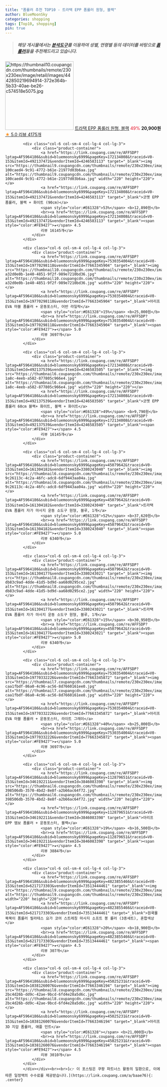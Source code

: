 ```yaml
---
title: "폼롤러 추천 TOP10 - 트라택 EPP 폼롤러 원형, 블랙"
author: BlueMoonSky
categories: shopping
tags: [Top10, shopping]
pin: true
---
```


> ##### 해당 게시물에서는 [**분석도구**](https://itemscout.io/)를 이용하여 **성별**, **연령별** 등의 데이터를 바탕으로 [**폼롤러**](https://link.coupang.com/a/baae76)들을 추천해드리고 있습니다.
<div class="container"><div class="row">
            <div class="col-6 col-sm-4 col-lg-4 col-lg-3">
                <div class="product-container">
                    <a href="https://link.coupang.com/re/AFFSDP?lptag=AF5964186&subid=bluemoonsky6999&pageKey=45079633&traceid=V0-153&itemId=17426798113&vendorItemId=3380243063" target="_blank"><img src="https://thumbnail10.coupangcdn.com/thumbnails/remote/230x230ex/image/retail/images/4442850219694914-372e364b-5b33-40ae-be26-c574518e5075.jpg" alt="https://thumbnail10.coupangcdn.com/thumbnails/remote/230x230ex/image/retail/images/4442850219694914-372e364b-5b33-40ae-be26-c574518e5075.jpg" width="220" height="220"></a>
                    <a href="https://link.coupang.com/re/AFFSDP?lptag=AF5964186&subid=bluemoonsky6999&pageKey=45079633&traceid=V0-153&itemId=17426798113&vendorItemId=3380243063" target="_blank">트라택 EPP 폼롤러 원형, 블랙</a>
                    <span style="color:#E61328">49%</span> <b>20,900원</b>
                    <br><a href="https://link.coupang.com/re/AFFSDP?lptag=AF5964186&subid=bluemoonsky6999&pageKey=45079633&traceid=V0-153&itemId=17426798113&vendorItemId=3380243063" target="_blank"><span style="color:#FE9427">★</span> 5.0
                    리뷰 4175개</a>
                </div>
            </div>
            
            <div class="col-6 col-sm-4 col-lg-4 col-lg-3">
                <div class="product-container">
                    <a href="https://link.coupang.com/re/AFFSDP?lptag=AF5964186&subid=bluemoonsky6999&pageKey=172134008&traceid=V0-153&itemId=492137472&vendorItemId=4246583113" target="_blank"><img src="https://thumbnail9.coupangcdn.com/thumbnails/remote/230x230ex/image/retail/images/15338865964343-100caed4-9c91-4772-b61e-21977d03b6aa.jpg" alt="https://thumbnail9.coupangcdn.com/thumbnails/remote/230x230ex/image/retail/images/15338865964343-100caed4-9c91-4772-b61e-21977d03b6aa.jpg" width="220" height="220"></a>
                    <a href="https://link.coupang.com/re/AFFSDP?lptag=AF5964186&subid=bluemoonsky6999&pageKey=172134008&traceid=V0-153&itemId=492137472&vendorItemId=4246583113" target="_blank">코멧 EPP 폼롤러, 블랙 + 화이트 (90cm)</a>
                    <span style="color:#E61328">53%</span> <b>12,890원</b>
                    <br><a href="https://link.coupang.com/re/AFFSDP?lptag=AF5964186&subid=bluemoonsky6999&pageKey=172134008&traceid=V0-153&itemId=492137472&vendorItemId=4246583113" target="_blank"><span style="color:#FE9427">★</span> 4.5
                    리뷰 16145개</a>
                </div>
            </div>
            
            <div class="col-6 col-sm-4 col-lg-4 col-lg-3">
                <div class="product-container">
                    <a href="https://link.coupang.com/re/AFFSDP?lptag=AF5964186&subid=bluemoonsky6999&pageKey=7530354004&traceid=V0-153&itemId=19770298118&vendorItemId=77663345904" target="_blank"><img src="https://thumbnail10.coupangcdn.com/thumbnails/remote/230x230ex/image/retail/images/5181703489872137-a32d0e0b-1e40-4851-9f2f-989e7210bd36.jpg" alt="https://thumbnail10.coupangcdn.com/thumbnails/remote/230x230ex/image/retail/images/5181703489872137-a32d0e0b-1e40-4851-9f2f-989e7210bd36.jpg" width="220" height="220"></a>
                    <a href="https://link.coupang.com/re/AFFSDP?lptag=AF5964186&subid=bluemoonsky6999&pageKey=7530354004&traceid=V0-153&itemId=19770298118&vendorItemId=77663345904" target="_blank">아리프 EVA 마블 폼롤러 + 운동포스터, 어반 라일락</a>
                    <span style="color:#E61328">15%</span> <b>25,000원</b>
                    <br><a href="https://link.coupang.com/re/AFFSDP?lptag=AF5964186&subid=bluemoonsky6999&pageKey=7530354004&traceid=V0-153&itemId=19770298118&vendorItemId=77663345904" target="_blank"><span style="color:#FE9427">★</span> 5.0
                    리뷰 3697개</a>
                </div>
            </div>
            
            <div class="col-6 col-sm-4 col-lg-4 col-lg-3">
                <div class="product-container">
                    <a href="https://link.coupang.com/re/AFFSDP?lptag=AF5964186&subid=bluemoonsky6999&pageKey=172134008&traceid=V0-153&itemId=492137539&vendorItemId=4246583505" target="_blank"><img src="https://thumbnail6.coupangcdn.com/thumbnails/remote/230x230ex/image/product/image/vendoritem/2019/10/30/4246583505/4afdafb6-1a8c-4eeb-a582-877805c966e4.jpg" alt="https://thumbnail6.coupangcdn.com/thumbnails/remote/230x230ex/image/product/image/vendoritem/2019/10/30/4246583505/4afdafb6-1a8c-4eeb-a582-877805c966e4.jpg" width="220" height="220"></a>
                    <a href="https://link.coupang.com/re/AFFSDP?lptag=AF5964186&subid=bluemoonsky6999&pageKey=172134008&traceid=V0-153&itemId=492137539&vendorItemId=4246583505" target="_blank">코멧 EPP 폼롤러 60cm 블랙+ 화이트, 블랙 + 화이트</a>
                    <span style="color:#E61328">49%</span> <b>9,790원</b>
                    <br><a href="https://link.coupang.com/re/AFFSDP?lptag=AF5964186&subid=bluemoonsky6999&pageKey=172134008&traceid=V0-153&itemId=492137539&vendorItemId=4246583505" target="_blank"><span style="color:#FE9427">★</span> 4.5
                    리뷰 16145개</a>
                </div>
            </div>
            
            <div class="col-6 col-sm-4 col-lg-4 col-lg-3">
                <div class="product-container">
                    <a href="https://link.coupang.com/re/AFFSDP?lptag=AF5964186&subid=bluemoonsky6999&pageKey=45079642&traceid=V0-153&itemId=161304182&vendorItemId=3380243040" target="_blank"><img src="https://thumbnail6.coupangcdn.com/thumbnails/remote/230x230ex/image/retail/images/5606319880221-9c26113c-4c2a-46fc-adc8-6df9443aa04a.jpg" alt="https://thumbnail6.coupangcdn.com/thumbnails/remote/230x230ex/image/retail/images/5606319880221-9c26113c-4c2a-46fc-adc8-6df9443aa04a.jpg" width="220" height="220"></a>
                    <a href="https://link.coupang.com/re/AFFSDP?lptag=AF5964186&subid=bluemoonsky6999&pageKey=45079642&traceid=V0-153&itemId=161304182&vendorItemId=3380243040" target="_blank">트라택 EVA 폼롤러 자가 마사지 운동 소도구 원형, 블루, 1개</a>
                    <span style="color:#E61328">52%</span> <b>37,620원</b>
                    <br><a href="https://link.coupang.com/re/AFFSDP?lptag=AF5964186&subid=bluemoonsky6999&pageKey=45079642&traceid=V0-153&itemId=161304182&vendorItemId=3380243040" target="_blank"><span style="color:#FE9427">★</span> 5.0
                    리뷰 6340개</a>
                </div>
            </div>
            
            <div class="col-6 col-sm-4 col-lg-4 col-lg-3">
                <div class="product-container">
                    <a href="https://link.coupang.com/re/AFFSDP?lptag=AF5964186&subid=bluemoonsky6999&pageKey=45079642&traceid=V0-153&itemId=161304177&vendorItemId=3380243021" target="_blank"><img src="https://thumbnail8.coupangcdn.com/thumbnails/remote/230x230ex/image/retail/images/812579605311524-db83c9ad-4dde-41d5-bd9d-aa68d0295ce2.jpg" alt="https://thumbnail8.coupangcdn.com/thumbnails/remote/230x230ex/image/retail/images/812579605311524-db83c9ad-4dde-41d5-bd9d-aa68d0295ce2.jpg" width="220" height="220"></a>
                    <a href="https://link.coupang.com/re/AFFSDP?lptag=AF5964186&subid=bluemoonsky6999&pageKey=45079642&traceid=V0-153&itemId=161304177&vendorItemId=3380243021" target="_blank">트라택 EVA 폼롤러 자가 마사지 운동 소도구 원형, 블루, 1개</a>
                    <span style="color:#E61328">15%</span> <b>30,950원</b>
                    <br><a href="https://link.coupang.com/re/AFFSDP?lptag=AF5964186&subid=bluemoonsky6999&pageKey=45079642&traceid=V0-153&itemId=161304177&vendorItemId=3380243021" target="_blank"><span style="color:#FE9427">★</span> 5.0
                    리뷰 6340개</a>
                </div>
            </div>
            
            <div class="col-6 col-sm-4 col-lg-4 col-lg-3">
                <div class="product-container">
                    <a href="https://link.coupang.com/re/AFFSDP?lptag=AF5964186&subid=bluemoonsky6999&pageKey=7530354004&traceid=V0-153&itemId=19770332226&vendorItemId=77663345872" target="_blank"><img src="https://thumbnail7.coupangcdn.com/thumbnails/remote/230x230ex/image/retail/images/5181703709814611-caa1fbdf-86a0-4c96-ac56-8d7660161ee0.jpg" alt="https://thumbnail7.coupangcdn.com/thumbnails/remote/230x230ex/image/retail/images/5181703709814611-caa1fbdf-86a0-4c96-ac56-8d7660161ee0.jpg" width="220" height="220"></a>
                    <a href="https://link.coupang.com/re/AFFSDP?lptag=AF5964186&subid=bluemoonsky6999&pageKey=7530354004&traceid=V0-153&itemId=19770332226&vendorItemId=77663345872" target="_blank">아리프 EVA 마블 폼롤러 + 운동포스터, 라이트 그레이</a>
                    <span style="color:#E61328">40%</span> <b>25,000원</b>
                    <br><a href="https://link.coupang.com/re/AFFSDP?lptag=AF5964186&subid=bluemoonsky6999&pageKey=7530354004&traceid=V0-153&itemId=19770332226&vendorItemId=77663345872" target="_blank"><span style="color:#FE9427">★</span> 5.0
                    리뷰 3697개</a>
                </div>
            </div>
            
            <div class="col-6 col-sm-4 col-lg-4 col-lg-3">
                <div class="product-container">
                    <a href="https://link.coupang.com/re/AFFSDP?lptag=AF5964186&subid=bluemoonsky6999&pageKey=112879651&traceid=V0-153&itemId=346192211&vendorItemId=3846083398" target="_blank"><img src="https://thumbnail6.coupangcdn.com/thumbnails/remote/230x230ex/image/retail/images/2550037733079315-398506db-3570-4bd2-8e8f-a2b66ac64f72.jpg" alt="https://thumbnail6.coupangcdn.com/thumbnails/remote/230x230ex/image/retail/images/2550037733079315-398506db-3570-4bd2-8e8f-a2b66ac64f72.jpg" width="220" height="220"></a>
                    <a href="https://link.coupang.com/re/AFFSDP?lptag=AF5964186&subid=bluemoonsky6999&pageKey=112879651&traceid=V0-153&itemId=346192211&vendorItemId=3846083398" target="_blank">아리프 EPP 엠보 폼롤러 + 운동포스터, 블랙</a>
                    <span style="color:#E61328">19%</span> <b>16,500원</b>
                    <br><a href="https://link.coupang.com/re/AFFSDP?lptag=AF5964186&subid=bluemoonsky6999&pageKey=112879651&traceid=V0-153&itemId=346192211&vendorItemId=3846083398" target="_blank"><span style="color:#FE9427">★</span> 4.5
                    리뷰 3884개</a>
                </div>
            </div>
            
            <div class="col-6 col-sm-4 col-lg-4 col-lg-3">
                <div class="product-container">
                    <a href="https://link.coupang.com/re/AFFSDP?lptag=AF5964186&subid=bluemoonsky6999&pageKey=4823855466&traceid=V0-153&itemId=6217173303&vendorItemId=73513444461" target="_blank"><img src="https://thumbnail9.coupangcdn.com/thumbnails/remote/230x230ex/image/vendor_inventory/3ac2/3c4062ddeda1a4ac704caa2e2921297f9e866c6acf509c2f31caadb170ac.jpg" alt="https://thumbnail9.coupangcdn.com/thumbnails/remote/230x230ex/image/vendor_inventory/3ac2/3c4062ddeda1a4ac704caa2e2921297f9e866c6acf509c2f31caadb170ac.jpg" width="220" height="220"></a>
                    <a href="https://link.coupang.com/re/AFFSDP?lptag=AF5964186&subid=bluemoonsky6999&pageKey=4823855466&traceid=V0-153&itemId=6217173303&vendorItemId=73513444461" target="_blank">원쿡몰 쭉쭉이 폼롤러 필라테스 요가 코어 스트레칭 마사지 소프트 봉 롤러 (3종세트), 혼합색상</a>
                    <span style="color:#E61328">20%</span> <b>18,900원</b>
                    <br><a href="https://link.coupang.com/re/AFFSDP?lptag=AF5964186&subid=bluemoonsky6999&pageKey=4823855466&traceid=V0-153&itemId=6217173303&vendorItemId=73513444461" target="_blank"><span style="color:#FE9427">★</span> 4.5
                    리뷰 307개</a>
                </div>
            </div>
            
            <div class="col-6 col-sm-4 col-lg-4 col-lg-3">
                <div class="product-container">
                    <a href="https://link.coupang.com/re/AFFSDP?lptag=AF5964186&subid=bluemoonsky6999&pageKey=45025231&traceid=V0-153&itemId=10381260076&vendorItemId=77663346194" target="_blank"><img src="https://thumbnail8.coupangcdn.com/thumbnails/remote/230x230ex/image/retail/images/461966789025027-2bc4d26b-dd9c-42ae-9bcd-6fd4e28a5d6c.jpg" alt="https://thumbnail8.coupangcdn.com/thumbnails/remote/230x230ex/image/retail/images/461966789025027-2bc4d26b-dd9c-42ae-9bcd-6fd4e28a5d6c.jpg" width="220" height="220"></a>
                    <a href="https://link.coupang.com/re/AFFSDP?lptag=AF5964186&subid=bluemoonsky6999&pageKey=45025231&traceid=V0-153&itemId=10381260076&vendorItemId=77663346194" target="_blank">아리프 3D 지압 폼롤러, 애플 민트</a>
                    <span style="color:#E61328"></span> <b>21,000원</b>
                    <br><a href="https://link.coupang.com/re/AFFSDP?lptag=AF5964186&subid=bluemoonsky6999&pageKey=45025231&traceid=V0-153&itemId=10381260076&vendorItemId=77663346194" target="_blank"><span style="color:#FE9427">★</span> 4.5
                    리뷰 3010개</a>
                </div>
            </div>
            </div></div><br><br>[👉 이 포스팅은 쿠팡 파트너스 활동의 일환으로, 이에 따른 일정액의 수수료를 제공받습니다.](https://link.coupang.com/a/baae76){: .center}